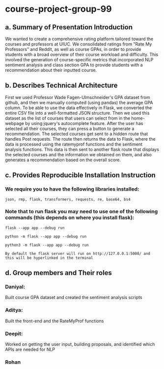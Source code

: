 # course-project-group-99

## a. Summary of Presentation Introduction

We wanted to create a comprehensive rating platform tailored toward the courses and professors at UIUC. We consolidated ratings from "Rate My Professors" and Reddit, as well as course GPAs, in order to provide students with a broad overview of their course workload and difficulty. This involved the generation of course-specific metrics that incorporated NLP sentiment analysis and class section GPA to provide students with a recommendation about their inputted course.

## b. Describes Technical Architecture
First we used Professor Wade Fagen-Ulmschneider's GPA dataset from github, and then we manually computed (using pandas) the average GPA column. To be able to use the data effectively in Flask, we converted the entire CSV file into a well-formatted JSON structure. Then we used this dataset as the list of courses that users can select from in the home-webpage by using jquery's autocomplete feature. After the user has selected all their courses, they can press a button to generate a recommendation. The selected courses get sent to a hidden route that handles Post requests. The route then returns the data to Flask, where the data is  processed using the ratemyprof functions and the sentiment analysis functions. This data is then sent to another flask route that displays the selected courses and the information we obtained on them, and also generates a recommendation based on the overall score.

## c. Provides Reproducible Installation Instruction
### We require you to have the following libraries installed: 
	json, rmp, flask, transformers, requests, re, base64, bs4
### Note that to run flask you may need to use one of the following commands (this depends on where you install flask):
	flask --app app --debug run
  	
	python -m flask --app app --debug run
 	
	python3 -m flask --app app --debug run

	By default the flask server will run on http://127.0.0.1:5000/ and this will be hyperlinked in the terminal 


## d. Group members and Their roles
### Daniyal:
Built course GPA dataset and created the sentiment analysis scripts
### Aditya:
   Built the front-end and the RateMyProf functions
### Deepit:
   Worked on getting the user input, building proposals, and identified which APIs are needed for NLP
### Rohan

